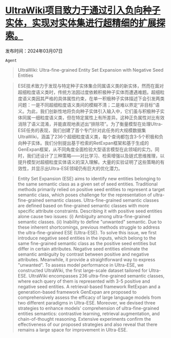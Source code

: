 # [UltraWiki项目致力于通过引入负向种子实体，实现对实体集进行超精细的扩展探索。](https://arxiv.org/abs/2403.04247)

发布时间：2024年03月07日

`Agent`

> UltraWiki: Ultra-fine-grained Entity Set Expansion with Negative Seed Entities

> ESE技术致力于发现与特定种子实体集合同属语义类的新实体，然而在面对超细粒度语义类时，传统方法因过度依赖积极种子实体而遭遇难题。超细粒度语义类因其严格的具体属性约束，在单一积极种子实体描述下会引发两类问题：一是不同超细粒度语义类间的模糊不清；二是难以界定“非目标”语义。为此，我们创新性地将负向种子实体引入输入中，它们虽与积极种子实体同属一细粒度语义类，但在特定属性上有所差异。这种正负属性对比有效消除了语义混淆，并能直观地表述出“排除项”。为了衡量模型在处理Ultra-ESE任务的表现，我们创建了首个专门针对此任务的大规模数据集UltraWiki，涵盖了236个超细粒度语义类，每个查询都包含3-5个积极和负向种子实体。我们分别提出基于检索的RetExpan框架和基于生成的GenExpan框架，从不同角度全面检验大型语言模型在此领域的实力。同时，我们还设计了三种策略——对比学习、检索增强以及链式思维推理，以提升模型对超细粒度实体语义的深入理解。大量的实验证明了这些策略的有效性，并显示出Ultra-ESE领域仍有巨大的优化潜力。

> Entity Set Expansion (ESE) aims to identify new entities belonging to the same semantic class as a given set of seed entities. Traditional methods primarily relied on positive seed entities to represent a target semantic class, which poses challenge for the representation of ultra-fine-grained semantic classes. Ultra-fine-grained semantic classes are defined based on fine-grained semantic classes with more specific attribute constraints. Describing it with positive seed entities alone cause two issues: (i) Ambiguity among ultra-fine-grained semantic classes. (ii) Inability to define "unwanted" semantic. Due to these inherent shortcomings, previous methods struggle to address the ultra-fine-grained ESE (Ultra-ESE). To solve this issue, we first introduce negative seed entities in the inputs, which belong to the same fine-grained semantic class as the positive seed entities but differ in certain attributes. Negative seed entities eliminate the semantic ambiguity by contrast between positive and negative attributes. Meanwhile, it provide a straightforward way to express "unwanted". To assess model performance in Ultra-ESE, we constructed UltraWiki, the first large-scale dataset tailored for Ultra-ESE. UltraWiki encompasses 236 ultra-fine-grained semantic classes, where each query of them is represented with 3-5 positive and negative seed entities. A retrieval-based framework RetExpan and a generation-based framework GenExpan are proposed to comprehensively assess the efficacy of large language models from two different paradigms in Ultra-ESE. Moreover, we devised three strategies to enhance models' comprehension of ultra-fine-grained entities semantics: contrastive learning, retrieval augmentation, and chain-of-thought reasoning. Extensive experiments confirm the effectiveness of our proposed strategies and also reveal that there remains a large space for improvement in Ultra-ESE.